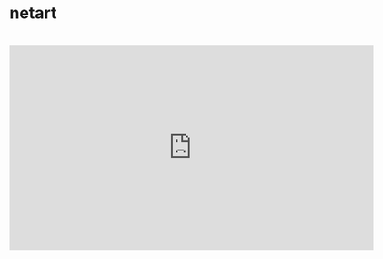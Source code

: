 # netart
# <iframe src="https://player.vimeo.com/video/371130220" width="640" height="360" frameborder="0"></iframe>

